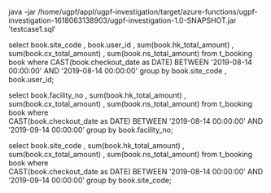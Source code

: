 java -jar /home/ugpf/appl/ugpf-investigation/target/azure-functions/ugpf-investigation-1618063138903/ugpf-investigation-1.0-SNAPSHOT.jar 'testcase1.sql'


select
    book.site_code
     , book.user_id
     , sum(book.hk_total_amount)
     , sum(book.cx_total_amount)
     , sum(book.ns_total_amount)
from
    t_booking book
where
    CAST(book.checkout_date as DATE) BETWEEN '2019-08-14 00:00:00' AND '2019-08-14 00:00:00'
group by
    book.site_code
        , book.user_id;
  
 select book.facility_no
  , sum(book.hk_total_amount)
  , sum(book.cx_total_amount)
  , sum(book.ns_total_amount)
from t_booking book 
where  
CAST(book.checkout_date as DATE) BETWEEN '2019-08-14 00:00:00' AND ’2019-09-14 00:00:00’
group by
  book.facility_no;


select book.site_code
  , sum(book.hk_total_amount)
  , sum(book.cx_total_amount)
  , sum(book.ns_total_amount)
from t_booking book
where  
CAST(book.checkout_date as DATE) BETWEEN '2019-08-14 00:00:00' AND ’2019-09-14 00:00:00’
group by
  book.site_code;
